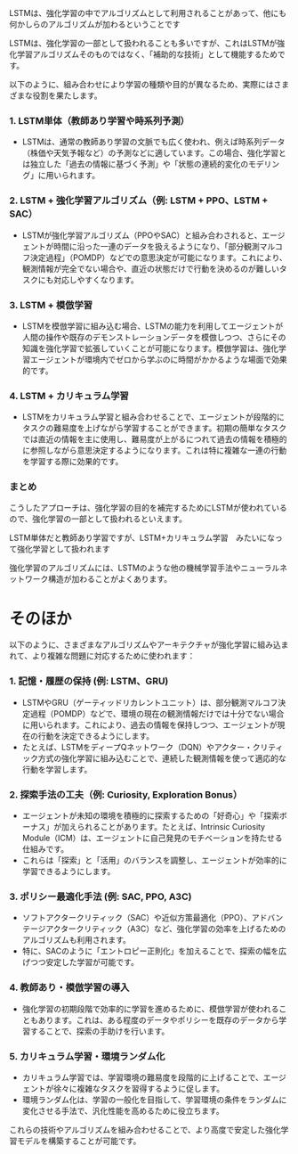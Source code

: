 LSTMは、強化学習の中でアルゴリズムとして利用されることがあって、他にも何かしらのアルゴリズムが加わるということです


LSTMは、強化学習の一部として扱われることも多いですが、これはLSTMが強化学習アルゴリズムそのものではなく、「補助的な技術」として機能するためです。

以下のように、組み合わせにより学習の種類や目的が異なるため、実際にはさまざまな役割を果たします。

### 1. **LSTM単体**（教師あり学習や時系列予測）
   - LSTMは、通常の教師あり学習の文脈でも広く使われ、例えば時系列データ（株価や天気予報など）の予測などに適しています。この場合、強化学習とは独立した「過去の情報に基づく予測」や「状態の連続的変化のモデリング」に用いられます。

### 2. **LSTM + 強化学習アルゴリズム（例: LSTM + PPO、LSTM + SAC）**
   - LSTMが強化学習アルゴリズム（PPOやSAC）と組み合わされると、エージェントが時間に沿った一連のデータを扱えるようになり、「部分観測マルコフ決定過程」（POMDP）などでの意思決定が可能になります。これにより、観測情報が完全でない場合や、直近の状態だけで行動を決めるのが難しいタスクにも対応しやすくなります。

### 3. **LSTM + 模倣学習**
   - LSTMを模倣学習に組み込む場合、LSTMの能力を利用してエージェントが人間の操作や既存のデモンストレーションデータを模倣しつつ、さらにその知識を強化学習で拡張していくことが可能になります。模倣学習は、強化学習エージェントが環境内でゼロから学ぶのに時間がかかるような場面で効果的です。

### 4. **LSTM + カリキュラム学習**
   - LSTMをカリキュラム学習と組み合わせることで、エージェントが段階的にタスクの難易度を上げながら学習することができます。初期の簡単なタスクでは直近の情報を主に使用し、難易度が上がるにつれて過去の情報を積極的に参照しながら意思決定するようになります。これは特に複雑な一連の行動を学習する際に効果的です。

### まとめ
こうしたアプローチは、強化学習の目的を補完するためにLSTMが使われているので、強化学習の一部として扱われるといえます。

LSTM単体だと教師あり学習ですが、LSTM+カリキュラム学習　みたいになって強化学習として扱われます


強化学習のアルゴリズムには、LSTMのような他の機械学習手法やニューラルネットワーク構造が加わることがよくあります。


# そのほか


以下のように、さまざまなアルゴリズムやアーキテクチャが強化学習に組み込まれて、より複雑な問題に対応するために使われます：

### 1. **記憶・履歴の保持 (例: LSTM、GRU)**
   - LSTMやGRU（ゲーティッドリカレントユニット）は、部分観測マルコフ決定過程（POMDP）などで、環境の現在の観測情報だけでは十分でない場合に用いられます。これにより、過去の情報を保持しつつ、エージェントが現在の行動を決定できるようにします。
   - たとえば、LSTMをディープQネットワーク（DQN）やアクター・クリティック方式の強化学習に組み込むことで、連続した観測情報を使って適応的な行動を学習します。

### 2. **探索手法の工夫（例: Curiosity, Exploration Bonus）**
   - エージェントが未知の環境を積極的に探索するための「好奇心」や「探索ボーナス」が加えられることがあります。たとえば、Intrinsic Curiosity Module（ICM）は、エージェントに自己発見のモチベーションを持たせる仕組みです。
   - これらは「探索」と「活用」のバランスを調整し、エージェントが効率的に学習できるようにします。

### 3. **ポリシー最適化手法 (例: SAC, PPO, A3C)**
   - ソフトアクタークリティック（SAC）や近似方策最適化（PPO）、アドバンテージアクタークリティック（A3C）など、強化学習の効率を上げるためのアルゴリズムも利用されます。
   - 特に、SACのように「エントロピー正則化」を加えることで、探索の幅を広げつつ安定した学習が可能です。

### 4. **教師あり・模倣学習の導入**
   - 強化学習の初期段階で効率的に学習を進めるために、模倣学習が使われることもあります。これは、ある程度のデータやポリシーを既存のデータから学習することで、探索の手助けを行います。

### 5. **カリキュラム学習・環境ランダム化**
   - カリキュラム学習では、学習環境の難易度を段階的に上げることで、エージェントが徐々に複雑なタスクを習得するように促します。
   - 環境ランダム化は、学習の一般化を目指して、学習環境の条件をランダムに変化させる手法で、汎化性能を高めるために役立ちます。

これらの技術やアルゴリズムを組み合わせることで、より高度で安定した強化学習モデルを構築することが可能です。
